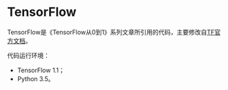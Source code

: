 # TensorFlow

TensorFlow是《TensorFlow从0到1》系列文章所引用的代码，主要修改自[TF官方文档](https://www.tensorflow.org/)。

代码运行环境： 

- TensorFlow 1.1；
- Python 3.5。